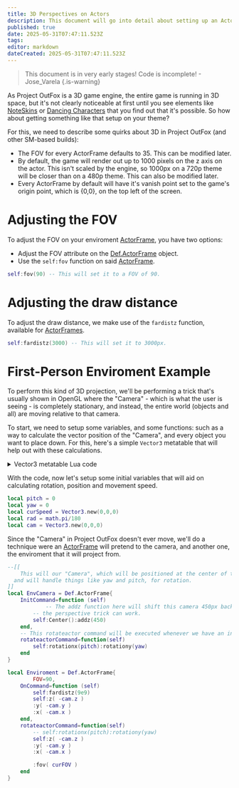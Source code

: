 ```yaml
---
title: 3D Perspectives on Actors
description: This document will go into detail about setting up an ActorFrame to perform operations that resemble a 3D enviroment.
published: true
date: 2025-05-31T07:47:11.523Z
tags: 
editor: markdown
dateCreated: 2025-05-31T07:47:11.523Z
---
```


> This document is in very early stages! Code is incomplete!
> \- Jose_Varela
{.is-warning}

As Project OutFox is a 3D game engine, the entire game is running in 3D space, but it's not clearly noticeable at first until you see elements like [NoteSkins]() or [Dancing Characters]() that you find out that it's possible. So how about getting something like that setup on your theme?

For this, we need to describe some quirks about 3D in Project OutFox (and other SM-based builds):

- The FOV for every ActorFrame defaults to 35. This can be modified later.
- By default, the game will render out up to 1000 pixels on the z axis on the actor. This isn't scaled by the engine, so 1000px on a 720p theme will be closer than on a 480p theme. This can also be modified later.
- Every ActorFrame by default will have it's vanish point set to the game's origin point, which is {0,0}, on the top left of the screen.


# Adjusting the FOV

To adjust the FOV on your enviroment [ActorFrame](/en/dev/actors/actortypes/actorframe), you have two options:

- Adjust the FOV attribute on the [Def.ActorFrame](/en/dev/actors/actortypes/actorframe) object.
- Use the `self:fov` function on said [ActorFrame](/en/dev/actors/actortypes/actorframe).
```lua
self:fov(90) -- This will set it to a FOV of 90.
```


# Adjusting the draw distance

To adjust the draw distance, we make use of the `fardistz` function, available for [ActorFrames](/en/dev/actors/actortypes/actorframe).

```lua
self:fardistz(3000) -- This will set it to 3000px.
```

# First-Person Enviroment Example

To perform this kind of 3D projection, we'll be performing a trick that's usually shown in OpenGL where the "Camera" - which is what the user is seeing - is completely stationary, and instead, the entire world (objects and all) are moving relative to that camera.

To start, we need to setup some variables, and some functions: such as a way to calculate the vector position of the "Camera", and every object you want to place down. For this, here's a simple `Vector3` metatable that will help out with these calculations.

<details>

<summary>Vector3 metatable Lua code</summary>

```lua
local function Vector3(x,y,z) end

---@class Vector3
Vector3 = {
    __add = function (a,b)
        return Vector3.new(
            a.x + b.x,
            a.y + b.y,
            a.z + b.z
        )
    end,
    __sub = function (a,b)
        return Vector3.new(
            a.x - b.x,
            a.y - b.y,
            a.z - b.z
        )
    end,
    __tostring = function (this)
        return ("{%f,%f,%f}"):format(this.x, this.y, this.z)
    end
}
Vector3.__index = Vector3

function Vector3.new(x, y, z)
    local instance = {
        x = x or 0,
        y = y or 0,
        z = z or 0,
    }
    setmetatable(instance, Vector3)
    return instance
end

function Vector3.distance(a,b)
    local sum = math.abs((a.x - b.x))^2 + math.abs((a.y - b.y))^2 + math.abs((a.z - b.z))^2
    local root = math.sqrt(sum)
    return root
end
```

</details>

With the code, now let's setup some initial variables that will aid on calculating rotation, position and movement speed.

```lua
local pitch = 0
local yaw = 0
local curSpeed = Vector3.new(0,0,0)
local rad = math.pi/180
local cam = Vector3.new(0,0,0)
```

Since the "Camera" in Project OutFox doesn't ever move, we'll do a technique were an [ActorFrame](/en/dev/actors/actortypes/actorframe) will pretend to the camera, and another one, the enviroment that it will project from.

```lua
--[[
	This will our "Camera", which will be positioned at the center of the screen,
  and will handle things like yaw and pitch, for rotation.
]] 
local EnvCamera = Def.ActorFrame{
    InitCommand=function (self)
    		-- The addz function here will shift this camera 450px backwards so
        -- the perspective trick can work.
        self:Center():addz(450)
    end,
    -- This rotateactor command will be executed whenever we have an input.
    rotateactorCommand=function(self)
        self:rotationx(pitch):rotationy(yaw)
    end
}

local Enviroment = Def.ActorFrame{
		FOV=90,
    OnCommand=function (self)
        self:fardistz(9e9)
        self:z( -cam.z )
        :y( -cam.y )
        :x( -cam.x )
    end,
    rotateactorCommand=function(self)
        -- self:rotationx(pitch):rotationy(yaw)
        self:z( -cam.z )
        :y( -cam.y )
        :x( -cam.x )

        :fov( curFOV )
    end
}
```